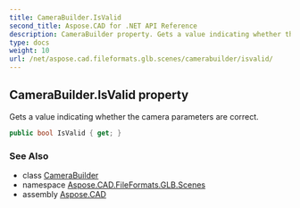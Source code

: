 ```yaml
---
title: CameraBuilder.IsValid
second_title: Aspose.CAD for .NET API Reference
description: CameraBuilder property. Gets a value indicating whether the camera parameters are correct
type: docs
weight: 10
url: /net/aspose.cad.fileformats.glb.scenes/camerabuilder/isvalid/
---
```

## CameraBuilder.IsValid property

Gets a value indicating whether the camera parameters are correct.

```csharp
public bool IsValid { get; }
```

### See Also

* class [CameraBuilder](../)
* namespace [Aspose.CAD.FileFormats.GLB.Scenes](../../camerabuilder/)
* assembly [Aspose.CAD](../../../)


